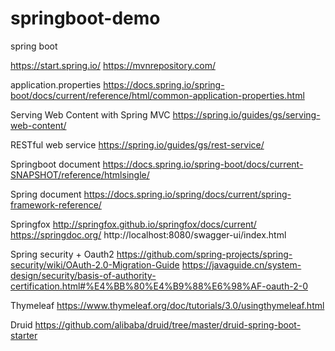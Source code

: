 # springboot-demo
spring boot

https://start.spring.io/
https://mvnrepository.com/

application.properties
https://docs.spring.io/spring-boot/docs/current/reference/html/common-application-properties.html

Serving Web Content with Spring MVC
https://spring.io/guides/gs/serving-web-content/

RESTful web service 
https://spring.io/guides/gs/rest-service/

Springboot document
https://docs.spring.io/spring-boot/docs/current-SNAPSHOT/reference/htmlsingle/

Spring document
https://docs.spring.io/spring/docs/current/spring-framework-reference/

Springfox
http://springfox.github.io/springfox/docs/current/
https://springdoc.org/
http://localhost:8080/swagger-ui/index.html

Spring security + Oauth2
https://github.com/spring-projects/spring-security/wiki/OAuth-2.0-Migration-Guide
https://javaguide.cn/system-design/security/basis-of-authority-certification.html#%E4%BB%80%E4%B9%88%E6%98%AF-oauth-2-0

Thymeleaf
https://www.thymeleaf.org/doc/tutorials/3.0/usingthymeleaf.html

Druid
https://github.com/alibaba/druid/tree/master/druid-spring-boot-starter

